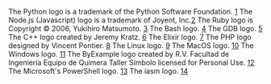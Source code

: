 The Python logo is a trademark of the Python Software Foundation. [1](https://www.python.org/community/logos/)
The Node.js (Javascript) logo is a trademark of Joyent, Inc.[2](https://nodejs.org/es/about/resources/)
The Ruby logo is Copyright © 2006, Yukihiro Matsumoto. [3](https://www.ruby-lang.org/en/about/logo/)
The Bash logo. [4](https://github.com/odb/official-bash-logo)
The GDB logo. [5](https://www.gnu.org/software/gdb/mascot/)
The C++ logo created by Jeremy Kratz. [6](https://github.com/isocpp/logos)
The Elixir logo. [7](https://elixir-lang.org/)
The PHP logo designed by Vincent Pontier. [8](https://www.php.net/)
The Linux logo. [9](https://www.linux.org/)
The MacOS logo. [10](http://www.apple.com/)
The Windows logo. [11](https://www.microsoft.com)
The ByExample logo created by R.V. Facultad de Ingeniería Equipo de Quimera Taller Símbolo licensed for Personal Use. [12](https://www.freepng.es/png-zb54ue/)
The Microsoft's PowerShell logo. [13](https://en.wikipedia.org/wiki/PowerShell)
The iasm logo. [14](https://github.com/bad-address/iasm)
